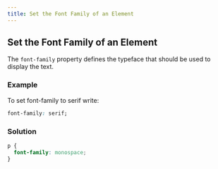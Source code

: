 ```yaml
---
title: Set the Font Family of an Element
---
```

## Set the Font Family of an Element


<!-- The article goes here, in GitHub-flavored Markdown. Feel free to add YouTube videos, images, and CodePen/JSBin embeds  -->
The `font-family` property defines the typeface that should be used to display the text.
### Example
To set font-family to serif write:
```css
font-family: serif;
```

### Solution
```css
p {
  font-family: monospace;
}
